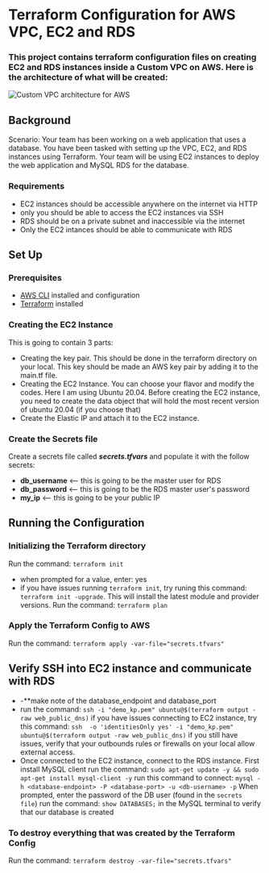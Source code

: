 # Terraform Configuration for AWS VPC, EC2 and RDS

### This project contains terraform configuration files on creating EC2 and RDS instances inside a Custom VPC on AWS. Here is the architecture of what will be created:

![Custom VPC architecture for AWS](https://miro.medium.com/max/700/1*Oxp7FZT4Z9RWqpnJn-hHqw.png)

## Background
Scenario: Your team has been working on a web application that uses a database. You have been tasked with setting up the VPC, EC2, and RDS instances using Terraform. Your team will be using EC2 instances to deploy the web application and MySQL RDS for the database.
### Requirements
- EC2 instances should be accessible anywhere on the internet via HTTP
- only you should  be able to access the EC2 instances via SSH
- RDS should be on a private subnet and inaccessible via the internet
- Only the EC2 intances should be able to communicate with RDS
## Set Up
### Prerequisites
- [AWS CLI](https://docs.aws.amazon.com/cli/latest/userguide/getting-started-install.html) installed and configuration
- [Terraform](https://www.terraform.io/downloads) installed

### Creating the EC2 Instance
This is going to contain 3 parts:
- Creating the key pair. This should be done in the terraform directory on your local. 
  This key should  be made an AWS key pair by adding it to the main.tf file.
- Creating the EC2 Instance. You can choose your flavor and modify the codes. Here I am 
  using Ubuntu 20.04. Before creating the EC2 instance, you need to create the data object that
  will hold the most recent version of ubuntu 20.04 (if you choose that)
- Create the Elastic IP and attach it to the EC2 instance.
### Create the Secrets file
Create a secrets file called ***secrets.tfvars*** and populate it with the follow secrets:
  - **db_username** <-- this is going to be the master user for RDS
  - **db_password** <-- this is going to be the RDS master user's password
  - **my_ip** <-- this is going to be your public IP

## Running the Configuration
### Initializing the Terraform directory
Run the command: `terraform init`
- when prompted for a value, enter: yes
- if you have issues running `terraform init`, try runing this command:
  `terraform init -upgrade`. This will install the latest module and provider versions.
Run the command: `terraform plan`
### Apply the Terraform Config to AWS
Run the command: `terraform apply -var-file="secrets.tfvars"`

## Verify SSH into EC2 instance and communicate with RDS
- -**make note of the database_endpoint and database_port
- run the command: `ssh -i "demo_kp.pem" ubuntu@$(terraform output -raw web_public_dns)`
  if you have issues connecting to EC2 instance, try this command:
  `ssh  -o 'identitiesOnly yes' -i "demo_kp.pem" ubuntu@$(terraform output -raw web_public_dns)`
  if you still have issues, verify that your outbounds rules or firewalls on your local allow external access.
- Once connected to the EC2 instance, connect to the RDS instance. First install MySQL client
  run the command: `sudo apt-get update -y && sudo apt-get install mysql-client -y`
  run this command to connect: `mysql -h <database-endpoint> -P <database-port> -u <db-username> -p`
  When prompted, enter the password of the DB user (found in the `secrets file`)
  run the command: `show DATABASES;` in the MySQL terminal to verify that our database is created
### To destroy everything that was created by the Terraform Config
Run the command: `terraform destroy -var-file="secrets.tfvars"`
